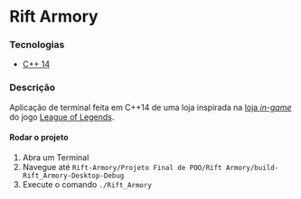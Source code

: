 # Rift Armory



### Tecnologias
- [C++ 14](https://en.cppreference.com/w/cpp/14)

### Descrição

Aplicação de terminal feita em C++14 de uma loja inspirada na [loja *in-game*](https://images.contentstack.io/v3/assets/blt731acb42bb3d1659/blt4456b90a9ab993ad/5f639144ad6ff34788c04705/Preseason-All_opt.jpg) do jogo [League of Legends](https://na.leagueoflegends.com/pt-br/). 

#### Rodar o projeto


1. Abra um Terminal
2. Navegue até ``Rift-Armory/Projeto Final de POO/Rift Armory/build-Rift_Armory-Desktop-Debug`` 
3. Execute o comando ``./Rift_Armory``
